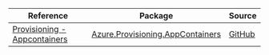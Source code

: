 | Reference | Package | Source |
|---|---|---|
|[Provisioning - Appcontainers](provisioning.appcontainers-readme.md)|[Azure.Provisioning.AppContainers](https://www.nuget.org/packages/Azure.Provisioning.AppContainers)|[GitHub](https://github.com/Azure/azure-sdk-for-net/blob/main/sdk/provisioning/Azure.Provisioning.AppContainers)|
